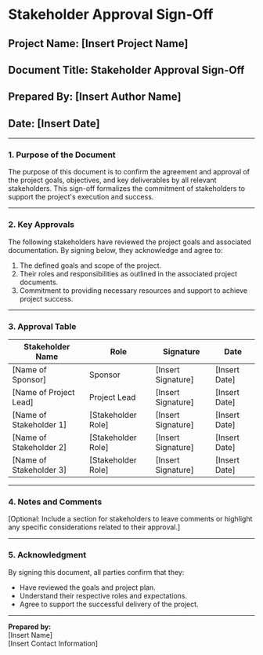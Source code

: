 # Stakeholder Approval Sign-Off  

## **Project Name:** [Insert Project Name]  
## **Document Title:** Stakeholder Approval Sign-Off  
## **Prepared By:** [Insert Author Name]  
## **Date:** [Insert Date]  

---

### **1. Purpose of the Document**  
The purpose of this document is to confirm the agreement and approval of the project goals, objectives, and key deliverables by all relevant stakeholders. This sign-off formalizes the commitment of stakeholders to support the project's execution and success.

---

### **2. Key Approvals**  
The following stakeholders have reviewed the project goals and associated documentation. By signing below, they acknowledge and agree to:  
1. The defined goals and scope of the project.  
2. Their roles and responsibilities as outlined in the associated project documents.  
3. Commitment to providing necessary resources and support to achieve project success.  

---

### **3. Approval Table**

| **Stakeholder Name**   | **Role**                  | **Signature**      | **Date**            |  
|--------------------------|--------------------------|--------------------|---------------------|  
| [Name of Sponsor]       | Sponsor                 | [Insert Signature] | [Insert Date]       |  
| [Name of Project Lead]  | Project Lead            | [Insert Signature] | [Insert Date]       |  
| [Name of Stakeholder 1] | [Stakeholder Role]      | [Insert Signature] | [Insert Date]       |  
| [Name of Stakeholder 2] | [Stakeholder Role]      | [Insert Signature] | [Insert Date]       |  
| [Name of Stakeholder 3] | [Stakeholder Role]      | [Insert Signature] | [Insert Date]       |  

---

### **4. Notes and Comments**  
[Optional: Include a section for stakeholders to leave comments or highlight any specific considerations related to their approval.]  

---

### **5. Acknowledgment**  
By signing this document, all parties confirm that they:  
- Have reviewed the goals and project plan.  
- Understand their respective roles and expectations.  
- Agree to support the successful delivery of the project.  

---

**Prepared by:**  
[Insert Name]  
[Insert Contact Information]  

